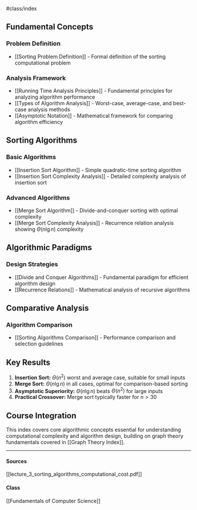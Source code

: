 #class/index

## Fundamental Concepts

### Problem Definition
- [[Sorting Problem Definition]] - Formal definition of the sorting computational problem

### Analysis Framework  
- [[Running Time Analysis Principles]] - Fundamental principles for analyzing algorithm performance
- [[Types of Algorithm Analysis]] - Worst-case, average-case, and best-case analysis methods
- [[Asymptotic Notation]] - Mathematical framework for comparing algorithm efficiency

## Sorting Algorithms

### Basic Algorithms
- [[Insertion Sort Algorithm]] - Simple quadratic-time sorting algorithm
- [[Insertion Sort Complexity Analysis]] - Detailed complexity analysis of insertion sort

### Advanced Algorithms  
- [[Merge Sort Algorithm]] - Divide-and-conquer sorting with optimal complexity
- [[Merge Sort Complexity Analysis]] - Recurrence relation analysis showing $\Theta(n \lg n)$ complexity

## Algorithmic Paradigms

### Design Strategies
- [[Divide and Conquer Algorithms]] - Fundamental paradigm for efficient algorithm design
- [[Recurrence Relations]] - Mathematical analysis of recursive algorithms

## Comparative Analysis

### Algorithm Comparison
- [[Sorting Algorithms Comparison]] - Performance comparison and selection guidelines

## Key Results

1. **Insertion Sort:** $\Theta(n^2)$ worst and average case, suitable for small inputs
2. **Merge Sort:** $\Theta(n \lg n)$ in all cases, optimal for comparison-based sorting
3. **Asymptotic Superiority:** $\Theta(n \lg n)$ beats $\Theta(n^2)$ for large inputs
4. **Practical Crossover:** Merge sort typically faster for $n > 30$

## Course Integration

This index covers core algorithmic concepts essential for understanding computational complexity and algorithm design, building on graph theory fundamentals covered in [[Graph Theory Index]].

---
#### Sources
[[lecture_3_sorting_algorithms_computational_cost.pdf]]
#### Class
[[Fundamentals of Computer Science]]
